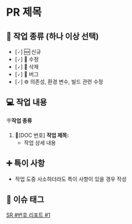 # PR 제목

## 🧩 작업 종류 (하나 이상 선택)
- [🗸] 🆕 신규
- [🗸] 🔧 수정
- [🗸] 🛑 삭제
- [🗸] 🦋 버그
- [🗸] ⚙️ 의존성, 환경 변수, 빌드 관련 수정 

## 💻 작업 내용
🪧**작업 종류**
1. 📝[DOC 번호] **작업 제목:**
    - 작업 상세 내용

## ➕ 특이 사항
- 작업 도중 사소하더라도 특이 사항이 있을 경우 작성

## 🚩 이슈 태그
[SR #번호 리포트 #1](http://192.168.100.90/redmine/issues/)
